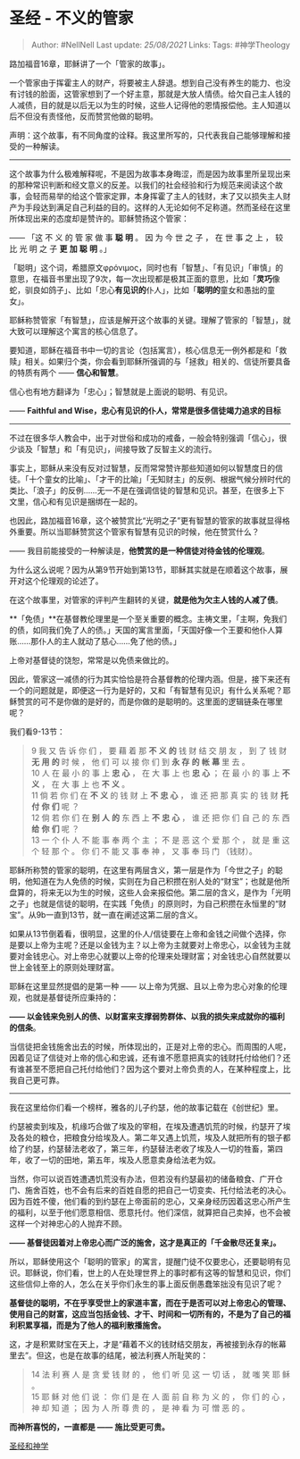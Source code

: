 # 圣经 - 不义的管家

> Author: #NellNell 
Last update: *25/08/2021* 
Links: 
Tags: #神学Theology 
  

路加福音16章，耶稣讲了一个「管家的故事」。

一个管家由于挥霍主人的财产，将要被主人辞退。想到自己没有养生的能力、也没有讨钱的脸面，这管家想到了一个好主意，那就是大放人情债。给欠自己主人钱的人减债，目的就是以后无以为生的时候，这些人记得他的恩情报偿他。主人知道以后不但没有责怪他，反而赞赏他做的聪明。

声明：这个故事，有不同角度的诠释。我这里所写的，只代表我自己能够理解和接受的一种解读。

---

这个故事为什么极难解释呢，不是因为故事本身晦涩，而是因为故事里所呈现出来的那种常识判断和经文意义的反差。以我们的社会经验和行为规范来阅读这个故事，会轻而易举的给这个管家定罪，本身挥霍了主人的钱财，末了又以损失主人财产为手段达到满足自己利益的目的。这样的人无论如何不足称道。然而圣经在这里所体现出来的态度却是赞许的。耶稣赞扬这个管家：

—— 「这 不 义 的 管 家 做 事 **聪** **明** 。 因 为 今 世 之 子 ， 在 世 事 之 上 ， 较 比 光 明 之 子 **更** **加** **聪** **明** 。」

「聪明」这个词，希腊原文φρόνιμος，同时也有「智慧」、「有见识」「审慎」的意思，在福音书里出现了9次，每一次出现都是极其正面的意思，比如「**灵巧**像蛇，驯良如鸽子」、比如「忠心**有见识的**仆人」，比如「**聪明的**童女和愚拙的童女」。

耶稣称赞管家「有智慧」，应该是解开这个故事的关键。理解了管家的「智慧」，就大致可以理解这个寓言的核心信息了。

要知道，耶稣在福音书中一切的言论（包括寓言），核心信息无一例外都是和「救赎」相关。如果归个类，你会看到耶稣所强调的与「拯救」相关的、信徒所要具备的特质有两个 —— **信心和智慧**。

信心也有地方翻译为「忠心」；智慧就是上面说的聪明、有见识。

—— **Faithful and Wise，忠心有见识的仆人，常常是很多信徒竭力追求的目标**

---

不过在很多华人教会中，出于对世俗和成功的戒备，一般会特别强调「信心」，很少谈及「智慧」和「有见识」，间接导致了反智主义的流行。

事实上，耶稣从来没有反对过智慧，反而常常赞许那些知道如何以智慧度日的信徒。「十个童女的比喻」、「才干的比喻」「无知财主」的反例、根据气候分辨时代的类比、「浪子」的反例……无一不是在强调信徒的智慧和见识。甚至，在很多上下文里，信心和有见识是捆绑在一起的。

也因此，路加福音16章，这个被赞赏比“光明之子”更有智慧的管家的故事就显得格外重要。所以当耶稣赞赏这个管家有智慧有见识的时候，他在赞赏什么？

—— 我目前能接受的一种解读是，**他赞赏的是一种信徒对待金钱的伦理观**。

为什么这么说呢？因为从第9节开始到第13节，耶稣其实就是在顺着这个故事，展开对这个伦理观的论述了。

在这个故事里，对管家的评判产生翻转的关键，**就是他为欠主人钱的人减了债**。

**「免债」**在基督教伦理里是一个至关重要的概念。主祷文里，「主啊，免我们的债，如同我们免了人的债。」天国的寓言里面，「天国好像一个王要和他仆人算账……那仆人的主人就动了慈心……免了他的债。」

上帝对基督徒的饶恕，常常是以免债来做比的。

因此，管家这一减债的行为其实恰恰是符合基督教的伦理内涵。但是，接下来还有一个的问题就是，即便这一行为是好的，又和「有智慧有见识」有什么关系呢？耶稣赞赏的可不是你做的是好的，而是你做的是聪明的。这里面的逻辑链条在哪里呢？

我们看9-13节：

> 9 我 又 告 诉 你 们 ， 要 藉 着 那 **不** **义** **的** 钱 财 结 交 朋 友 ， 到 了 钱 财 **无** **用** **的** 时 候 ， 他 们 可 以 接 你 们 到 **永** **存** **的** **帐** **幕** 里 去 。  
> 10 人 在 最 小 的 事 上 **忠** **心** ， 在 大 事 上 也 **忠** **心** ； 在 最 小 的 事 上 **不** **义** ， 在 大 事 上 也 **不** **义** 。  
> 11 倘 若 你 们 在 **不** **义** 的 钱 财 上 **不** **忠** **心** ， 谁 还 把 那 真 实 的 钱 财 **托** **付** **你** **们** 呢 ？  
> 12 倘 若 你 们 在 **别** **人** **的** 东 西 上 **不** **忠** **心** ， 谁 还 把 你 们 自 己 的 东 西 **给** **你** **们** 呢 ？  
> 13 一 个 仆 人 不 能 事 奉 两 个 主 ； 不 是 恶 这 个 爱 那 个 ， 就 是 重 这 个 轻 那 个 。 你 们 不 能 又 事 奉 神 ， 又 事 奉 玛 门 （钱财）。

耶稣所称赞的管家的聪明，在这里有两层含义，第一层是作为「今世之子」的聪明，他知道在为人免债的时候，实则在为自己积攒在别人处的“财宝”；也就是他所盘算的，将来无以为生的时候，这些人会来报偿他。第二层的含义，是作为「光明之子」也就是信徒的聪明，在实践「免债」的原则时，为自己积攒在永恒里的“财宝”。从9b一直到13节，就一直在阐述这第二层的含义。

如果从13节倒着看，很明显，这里的仆人/信徒要在上帝和金钱之间做个选择，你是要以上帝为主呢？还是以金钱为主？以上帝为主就要对上帝忠心，以金钱为主就要对金钱忠心。对上帝忠心就要以上帝的伦理来处理财富；对金钱忠心自然就要以世上金钱至上的原则处理财富。

耶稣在这里显然提倡的是第一种 —— 以上帝为凭据、且以上帝为忠心对象的伦理观，也就是基督徒所应秉持的：

**—— 以金钱来免别人的债、以财富来支撑弱势群体、以我的损失来成就你的福利的信条**。

当信徒把金钱施舍出去的时候，所体现出的，正是对上帝的忠心。而周围的人呢，因着见证了信徒对上帝的信心和忠诚，还有谁不愿意把真实的钱财托付给他们？还有谁甚至不愿把自己托付给他们？因为这个要对上帝负责的人，在某种程度上，比我自己更可靠。

---

我在这里给你们看一个榜样，雅各的儿子约瑟，他的故事记载在《创世纪》里。

约瑟被卖到埃及，机缘巧合做了埃及的宰相，在埃及遭遇饥荒的时候，约瑟开了埃及各处的粮仓，把粮食分给埃及人。第二年又遇上饥荒，埃及人就把所有的银子都给了约瑟，约瑟替法老收了，第三年，约瑟替法老收了埃及人一切的牲畜，第四年，收了一切的田地，第五年，埃及人愿意卖身给法老为奴。

当然，你可以说百姓遭遇饥荒没有办法，但若没有约瑟最初的储备粮食、广开仓门、施舍百姓，也不会有后来的百姓自愿的把自己一切变卖、托付给法老的决心。因为百姓不傻，他们看的到约瑟在上帝面前的忠心，又亲身经历因着这忠心所产生的福利，以至于他们愿意相信、愿意托付。他们深信，就算把自己卖掉，也不会被这样一个对神忠心的人抛弃不顾。

  

**—— 基督徒因着对上帝忠心而广泛的施舍，这才是真正的「千金散尽还复来」。**

所以，耶稣使用这个「聪明的管家」的寓言，提醒门徒不仅要忠心，还要聪明有见识。耶稣说，你们看，世上的人在处理世界上的事时都有这等的智慧和见识，你们这些信仰上帝的人，怎么在关乎你们永生的事上面反倒愚蠢笨拙没有见识了呢？

**基督徒的聪明，不在乎享受世上的家道丰富，而在于是否可以对上帝忠心的管理、使用自己的财富，这应当包括金钱、才干、时间和一切所有的，不是为了自己的福利积累享福，而是为了他人的福利散播施舍。**

这，才是积累财宝在天上，才是“藉着不义的钱财结交朋友，再被接到永存的帐幕里去”。但这，也是在故事的结尾，被法利赛人所耻笑的：

> 14 法 利 赛 人 是 贪 爱 钱 财 的 ， 他 们 听 见 这 一 切 话 ， 就 嗤 笑 耶 稣 。  
> 15 耶 稣 对 他 们 说 ： 你 们 是 在 人 面 前 自 称 为 义 的 ， 你 们 的 心 ， 神 却 知 道 ； 因 为 人 所 尊 贵 的 ， 是 神 看 为 可 憎 恶 的 。

  

**而神所喜悦的，一直都是 —— 施比受更可贵。**

  

[圣经和神学](https://www.zhihu.com/collection/313814574)
